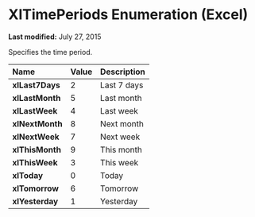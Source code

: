 
# XlTimePeriods Enumeration (Excel)

 **Last modified:** July 27, 2015

Specifies the time period.


|**Name**|**Value**|**Description**|
|:-----|:-----|:-----|
| **xlLast7Days**|2|Last 7 days|
| **xlLastMonth**|5|Last month|
| **xlLastWeek**|4|Last week|
| **xlNextMonth**|8|Next month|
| **xlNextWeek**|7|Next week|
| **xlThisMonth**|9|This month|
| **xlThisWeek**|3|This week|
| **xlToday**|0|Today|
| **xlTomorrow**|6|Tomorrow|
| **xlYesterday**|1|Yesterday|
